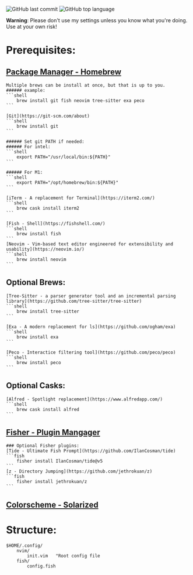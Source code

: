 ![GitHub last commit](https://img.shields.io/github/last-commit/wesknerd/dotfiles)
![GitHub top language](https://img.shields.io/github/languages/top/wesknerd/dotfiles)

**Warning**: Please don't use my settings unless you know what you're doing. Use at your own risk!

# Prerequisites:

## [Package Manager - Homebrew](https://brew.sh/)
    Multiple brews can be install at once, but that is up to you.
    ###### example:
    ```shell
        brew install git fish neovim tree-sitter exa peco
    ```

    [Git](https://git-scm.com/about)
    ```shell
        brew install git        
    ```

    ###### Set git PATH if needed:
    ###### For intel:
    ```shell
        export PATH="/usr/local/bin:${PATH}"
    ```
        
    ###### For M1:
    ```shell
        export PATH="/opt/homebrew/bin:${PATH}"
    ```

    [iTerm - A replacement for Terminal](https://iterm2.com/)
    ```shell
        brew cask install iterm2
    ```

    [Fish - Shell](https://fishshell.com/)
    ```shell
        brew install fish
    ```
    [Neovim - Vim-based text editor engineered for extensibility and usability](https://neovim.io/)
    ```shell
        brew install neovim
    ```

## Optional Brews:
    [Tree-Sitter - a parser generator tool and an incremental parsing library](https://github.com/tree-sitter/tree-sitter)
    ```shell
        brew install tree-sitter 
    ```

    [Exa - A modern replacement for ls](https://github.com/ogham/exa)
    ```shell
        brew install exa
    ```

    [Peco - Interactice filtering tool](https://github.com/peco/peco)
    ```shell
        brew install peco
    ```

## Optional Casks:

    [Alfred - Spotlight replacement](https://www.alfredapp.com/)
    ```shell
        brew cask install alfred
    ```

## [Fisher - Plugin Mangager](https://github.com/jorgebucaran/fisher)

    ### Optional Fisher plugins:
    [Tide - Ultimate Fish Prompt](https://github.com/IlanCosman/tide)
    ```fish
        fisher install IlanCosman/tide@v5
    ```
    [z - Directory Jumping](https://github.com/jethrokuan/z)
    ```fish
        fisher install jethrokuan/z
    ```

## [Colorscheme - Solarized](https://github.com/altercation/vim-colors-solarized)

# Structure:
```vim
$HOME/.config/
    nvim/
        init.vim   "Root config file
    fish/
        config.fish
```

